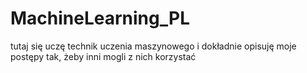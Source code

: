 # MachineLearning_PL
tutaj się uczę technik uczenia maszynowego i dokładnie opisuję moje postępy tak, żeby inni mogli z nich korzystać
